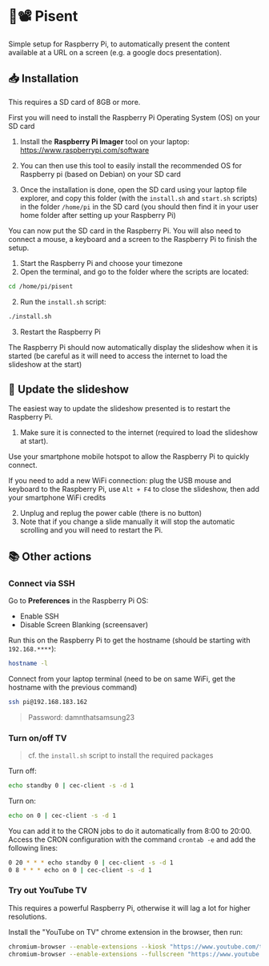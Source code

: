 # 🍓📽️ Pisent

Simple setup for Raspberry Pi, to automatically present the content available at a URL on a screen (e.g. a google docs presentation).

## 📥️ Installation

This requires a SD card of 8GB or more. 

First you will need to install the Raspberry Pi Operating System (OS) on your SD card

1. Install the **Raspberry Pi Imager** tool on your laptop: https://www.raspberrypi.com/software

2. You can then use this tool to easily install the recommended OS for Raspberry pi (based on Debian) on your SD card

3. Once the installation is done, open the SD card using your laptop file explorer, and copy this folder (with the `install.sh` and `start.sh` scripts) in the folder `/home/pi` in the SD card (you should then find it in your user home folder after setting up your Raspberry Pi)

You can now put the SD card in the Raspberry Pi. You will also need to connect a mouse, a keyboard and a screen to the Raspberry Pi to finish the setup.

1. Start the Raspberry Pi and choose your timezone
2. Open the terminal, and go to the folder where the scripts are located:

```bash
cd /home/pi/pisent
```

2. Run the `install.sh` script:

```bash
./install.sh
```

3. Restart the Raspberry Pi

The Raspberry Pi should now automatically display the slideshow when it is started (be careful as it will need to access the internet to load the slideshow at the start)

## 🔄 Update the slideshow

The easiest way to update the slideshow presented is to restart the Raspberry Pi.

1. Make sure it is connected to the internet (required to load the slideshow at start). 

Use your smartphone mobile hotspot to allow the Raspberry Pi to quickly connect.

If you need to add a new WiFi connection: plug the USB mouse and keyboard to the Raspberry Pi, use `Alt + F4` to close the slideshow, then add your smartphone WiFi credits

2. Unplug and replug the power cable (there is no button)
2. Note that if you change a slide manually it will stop the automatic scrolling and you will need to restart the Pi.

## 📚️ Other actions

### Connect via SSH

Go to **Preferences** in the Raspberry Pi OS:

* Enable SSH
* Disable Screen Blanking (screensaver)

Run this on the Raspberry Pi to get the hostname (should be starting with `192.168.****`):

```bash
hostname -l
```

Connect from your laptop terminal (need to be on same WiFi, get the hostname with the previous command)

```bash
ssh pi@192.168.183.162	
```

> Password: damnthatsamsung23

### Turn on/off TV

> cf. the `install.sh` script to install the required packages

Turn off:

```bash
echo standby 0 | cec-client -s -d 1
```

Turn on:

```bash
echo on 0 | cec-client -s -d 1
```

You can add it to the CRON jobs to do it automatically from 8:00 to 20:00. Access the CRON configuration with the command `crontab -e` and add the following lines:

```bash
0 20 * * * echo standby 0 | cec-client -s -d 1
0 8 * * * echo on 0 | cec-client -s -d 1
```

### Try out YouTube TV

This requires a powerful Raspberry Pi, otherwise it will lag a lot for higher resolutions.

Install the "YouTube on TV" chrome extension in the browser, then run:

```bash
chromium-browser --enable-extensions --kiosk "https://www.youtube.com/tv"
chromium-browser --enable-extensions --fullscreen "https://www.youtube.com/tv"
```

